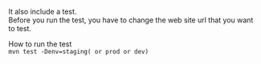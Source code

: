 It also include a test.       
Before you run the test, you have to change the web site url that you want to test.    

How to run the test      
```mvn test -Denv=staging( or prod or dev)```

